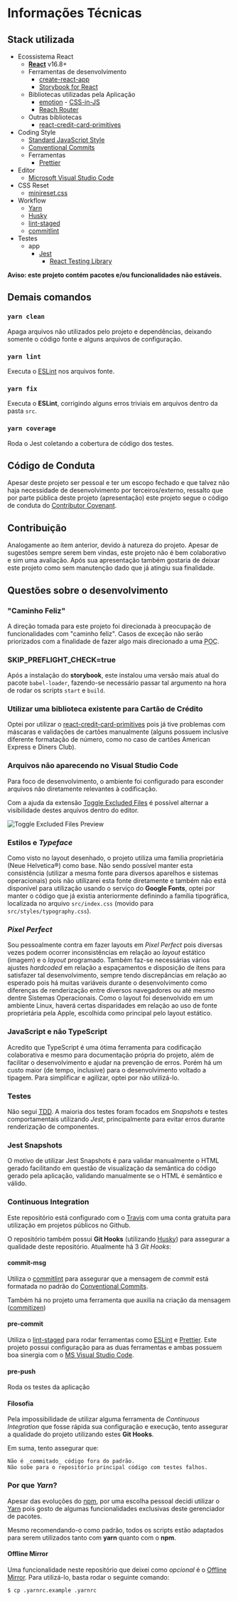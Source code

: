 # Informações Técnicas

## Stack utilizada

- Ecossistema React
  - **[React](https://reactjs.org/)** v16.8+
  - Ferramentas de desenvolvimento
    - [create-react-app](https://github.com/facebook/create-react-app)
    - [Storybook for React](https://storybook.js.org/)
  - Bibliotecas utilizadas pela Aplicação
    - [emotion](https://emotion.sh) - [CSS-in-JS](https://reactjs.org/docs/faq-styling.html)
    - [Reach Router](https://reach.tech/router)
  - Outras bibliotecas
    - [react-credit-card-primitives](https://github.com/ajoslin/react-credit-card-primitives)
- Coding Style
  - [Standard JavaScript Style](https://standardjs.com/)
  - [Conventional Commits](https://conventionalcommits.org/)
  - Ferramentas
    - [Prettier](https://prettier.io/)
- Editor
  - [Microsoft Visual Studio Code](https://code.visualstudio.com/)
- CSS Reset
  - [minireset.css](https://jgthms.com/minireset.css/)
- Workflow
  - [Yarn](http://yarnpkg.com/)
  - [Husky](https://github.com/typicode/husky)
  - [lint-staged](https://github.com/okonet/lint-staged)
  - [commitlint](https://conventional-changelog.github.io/commitlint/)
- Testes
  - app
    - [Jest](http://facebook.github.io/jest/)
      - [React Testing Library](https://testing-library.com/react)

**Aviso: este projeto contém pacotes e/ou funcionalidades não estáveis.**

## Demais comandos

### `yarn clean`

Apaga arquivos não utilizados pelo projeto e dependências, deixando somente o código fonte e alguns arquivos de configuração.

### `yarn lint`

Executa o [ESLint](https://eslint.org/) nos arquivos fonte.

### `yarn fix`

Executa o **ESLint**, corrigindo alguns erros triviais em arquivos dentro da pasta `src`.

### `yarn coverage`

Roda o Jest coletando a cobertura de código dos testes.

## Código de Conduta

Apesar deste projeto ser pessoal e ter um escopo fechado e que talvez não haja necessidade de desenvolvimento por terceiros/externo, ressalto que por parte pública deste projeto (apresentação) este projeto segue o código de conduta do [Contributor Covenant](https://www.contributor-covenant.org/pt-br/version/1/4/code-of-conduct).

## Contribuição

Analogamente ao ítem anterior, devido à natureza do projeto. Apesar de sugestões sempre serem bem vindas, este projeto não é bem colaborativo e sim uma avaliação. Após sua apresentação também gostaria de deixar este projeto como sem manutenção dado que já atingiu sua finalidade.

## Questões sobre o desenvolvimento

### "Caminho Feliz"

A direção tomada para este projeto foi direcionada à preocupação de funcionalidades com "caminho feliz". Casos de exceção não serão priorizados com a finalidade de fazer algo mais direcionado a uma <abbr title="Prova de Conceito">POC</abbr>.

### SKIP_PREFLIGHT_CHECK=true

Após a instalação do **storybook**, este instalou uma versão mais atual do pacote `babel-loader`, fazendo-se necessário passar tal argumento na hora de rodar os scripts `start` e `build`.

### Utilizar uma biblioteca existente para Cartão de Crédito

Optei por utilizar o [react-credit-card-primitives](https://github.com/ajoslin/react-credit-card-primitives) pois já tive problemas com máscaras e validações de cartões manualmente (alguns possuem inclusive diferente formatação de número, como no caso de cartões American Express e Diners Club).

### Arquivos não aparecendo no Visual Studio Code

Para foco de desenvolvimento, o ambiente foi configurado para esconder arquivos não diretamente relevantes à codificação.

Com a ajuda da extensão [Toggle Excluded Files](https://marketplace.visualstudio.com/items?itemName=eamodio.toggle-excluded-files) é possível alternar a visibilidade destes arquivos dentro do editor.

![Toggle Excluded Files Preview](https://raw.githubusercontent.com/eamodio/vscode-toggle-excluded-files/master/images/preview.gif)

### Estilos e _Typeface_

Como visto no layout desenhado, o projeto utiliza uma familia proprietária (Neue Helvetica®) como base. Não sendo possível manter esta consistência (utilizar a mesma fonte para diversos aparelhos e sistemas operacionais) pois não utilizarei esta fonte diretamente e também não está disponível para utilização usando o serviço do **Google Fonts**, optei por manter o código que já existia anteriormente definindo a família tipográfica, localizada no arquivo `src/index.css` (movido para `src/styles/typography.css`).

### _Pixel Perfect_

Sou pessoalmente contra em fazer layouts em _Pixel Perfect_ pois diversas vezes podem ocorrer inconsistências em relação ao _layout_ estático (imagem) e o _layout_ programado. Também faz-se necessárias vários ajustes _hardcoded_ em relação a espaçamentos e disposição de ítens para satisfazer tal desenvolvimento, sempre tendo discrepâncias em relação ao esperado pois há muitas variáveis durante o desenvolvimento como diferenças de renderização entre diversos navegadores ou até mesmo dentre Sistemas Operacionais. Como o layout foi desenvolvido em um ambiente Linux, haverá certas disparidades em relação ao uso de fonte proprietária pela Apple, escolhida como principal pelo layout estático.

### JavaScript e não TypeScript

Acredito que TypeScript é uma ótima ferramenta para codificação colaborativa e mesmo para documentação própria do projeto, além de facilitar o desenvolvimento e ajudar na prevenção de erros. Porém há um custo maior (de tempo, inclusive) para o desenvolvimento voltado a tipagem. Para simplificar e agilizar, optei por não utilizá-lo.

### Testes

Não segui [<abbr title="Test-Driven Development">TDD</abbr>](https://martinfowler.com/bliki/TestDrivenDevelopment.html). A maioria dos testes foram focados em _Snapshots_ e testes comportamentais utilizando _Jest_, principalmente para evitar erros durante renderização de componentes.

### Jest Snapshots

O motivo de utilizar Jest Snapshots é para validar manualmente o HTML gerado facilitando em questão de visualização da semântica do código gerado pela aplicação, validando manualmente se o HTML é semântico e válido.

### Continuous Integration

Este repositório está configurado com o [Travis](https://travis-ci.org/) com uma conta gratuita para utilização em projetos públicos no Github.

O repositório também possui **Git Hooks** (utilizando [Husky](https://github.com/typicode/husky)) para assegurar a qualidade deste repositório. Atualmente há 3 _Git Hooks_:

#### commit-msg

Utiliza o [commitlint](https://conventional-changelog.github.io/commitlint/) para assegurar que a mensagem de _commit_ está formatada no padrão do [Conventional Commits](https://conventionalcommits.org/).

Também há no projeto uma ferramenta que auxilia na criação da mensagem ([commitizen](https://github.com/commitizen/cz-cli))

#### pre-commit

Utiliza o [lint-staged](https://github.com/okonet/lint-staged) para rodar ferramentas como [ESLint](https://eslint.org/) e [Prettier](https://prettier.io/). Este projeto possui configuração para as duas ferramentas e ambas possuem boa sinergia com o [MS Visual Studio Code](https://code.visualstudio.com/).

#### pre-push

Roda os testes da aplicação

#### Filosofia

Pela impossibilidade de utilizar alguma ferramenta de _Continuous Integration_ que fosse rápida sua configuração e execução, tento assegurar a qualidade do projeto utilizando estes **Git Hooks**.

Em suma, tento assegurar que:

    Não é _commitado_ código fora do padrão.
    Não sobe para o repositório principal código com testes falhos.

### Por que _Yarn_?

Apesar das evoluções do [npm](https://www.npmjs.com/), por uma escolha pessoal decidi utilizar o [Yarn](https://yarnpkg.com/) pois gosto de algumas funcionalidades exclusivas deste gerenciador de pacotes.

Mesmo recomendando-o como padrão, todos os scripts estão adaptados para serem utilizados tanto com **yarn** quanto com o **npm**.

#### Offline Mirror

Uma funcionalidade neste repositório que deixei como _opcional_ é o [Offline Mirror](https://yarnpkg.com/blog/2016/11/24/offline-mirror/). Para utilizá-lo, basta rodar o seguinte comando:

```
$ cp .yarnrc.example .yarnrc
```
